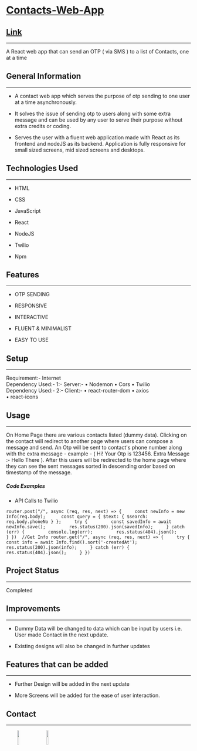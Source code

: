 <h1><a href="https://vercel.com/sauravionic/contact/5UMVdhMvArCCxMYC7R74G8WB9xfG" target="_blank">Contacts-Web-App</a></h1>
<h2><a href="https://vercel.com/sauravionic/contact/5UMVdhMvArCCxMYC7R74G8WB9xfG" target="_blank">Link</a></h2>
<hr><p>A React web app that can send an OTP ( via SMS ) to a list of Contacts, one at a time</p><h2>General Information</h2>
<hr>
<ul>
<li>A contact web app which serves the purpose of otp sending to one user at a time asynchronously.</li>
</ul><ul>
<li>It solves the issue of sending otp to users along with some extra message and can be used by any user to serve their purpose without extra credits or coding.</li>
</ul><ul>
<li>Serves the user with a fluent web application made with React as its frontend and nodeJS as its backend.
Application is fully responsive for small sized screens, mid sized screens and desktops.</li>
</ul><h2>Technologies Used</h2>
<hr><ul>
<li>HTML</li>
</ul><ul>
<li>CSS</li>
</ul><ul>
<li>JavaScript</li>
</ul><ul>
<li>React</li>
</ul><ul>
<li>NodeJS</li>
</ul><ul>
<li>Twilio</li>
</ul><ul>
<li>Npm</li>
</ul><h2>Features</h2>
<hr><ul>
<li>OTP SENDING</li>
</ul><ul>
<li>RESPONSIVE</li>
</ul><ul>
<li>INTERACTIVE</li>
</ul><ul>
<li>FLUENT &amp; MINIMALIST</li>
</ul><ul>
<li>EASY TO USE</li>
</ul><h2>Setup</h2>
<hr><p>Requirement:- Internet<br>
Dependency Used:- 1:- Server:- • Nodemon
• Cors
• Twilio<br>
Dependency Used:- 2:- Client:- • react-router-dom
• axios<br>
• react-icons</p><h2>Usage</h2>
<hr><p>On Home Page there are various contacts listed (dummy data). Clicking on the contact will redirect to another page where users can compose a message and send. An Otp will be sent to contact's phone number along with the extra message - example - ( Hi! Your Otp is 123456. Extra Message :- Hello There ). After this users will be redirected to the home page where they can see the sent messages sorted in descending order based on timestamp of the message.</p><h5>Code Examples</h5><ul>
<li>API Calls to Twilio</li>
</ul><p><code>router.post("/", async (req, res, next) =&gt; {     const newInfo = new Info(req.body);      const query = { $text: { $search: req.body.phoneNo } };     try {         const savedInfo = await newInfo.save();         res.status(200).json(savedInfo);     } catch (err) {         console.log(err);         res.status(404).json();     } })  //Get Info router.get("/", async (req, res, next) =&gt; {     try {         const info = await Info.find().sort('-createdAt');         res.status(200).json(info);     } catch (err) {         res.status(404).json();     } })</code></p><h2>Project Status</h2>
<hr><p>Completed</p><h2>Improvements</h2>
<hr><ul>
<li>Dummy Data will be changed to data which can be input by users i.e. User made Contact in the next update.</li>
</ul><ul>
<li>Existing designs will also be changed in further updates</li>
</ul><h2>Features that can be added</h2>
<hr><ul>
<li>Further Design will be added in the next update</li>
</ul><ul>
<li>More Screens will be added for the ease of user interaction.</li>
</ul><h2>Contact</h2>
<hr><p><span style="margin-right: 30px;"></span><a href="https://www.linkedin.com/in/saurav-srivastava-4b71b5188/"><img target="_blank" src="https://cdn.jsdelivr.net/gh/devicons/devicon/icons/linkedin/linkedin-original.svg" style="width: 10%;"></a><span style="margin-right: 30px;"></span><a href="https://github.com/Sauravionic"><img target="_blank" src="https://cdn.jsdelivr.net/gh/devicons/devicon/icons/github/github-original.svg" style="width: 10%;"></a></p>